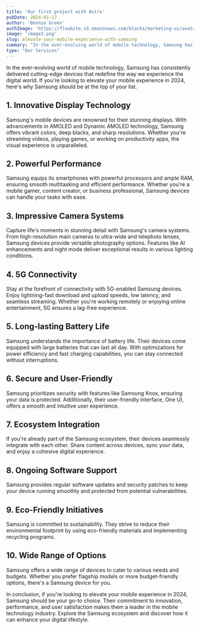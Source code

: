 ```yaml
---
title: 'Our first project with Astro'
pubDate: 2024-01-17
author: 'Bonnie Green'
authImage: 'https://flowbite.s3.amazonaws.com/blocks/marketing-ui/avatars/bonnie-green.png'
image: 'image3.png'
slug: elevate-your-mobile-experience-with-samsung
summary: "In the ever-evolving world of mobile technology, Samsung has consistently delivered cutting-edge devices that redefine the way we experience the digital world."
type: "Our Services"
---
```


In the ever-evolving world of mobile technology, Samsung has consistently delivered cutting-edge devices that redefine the way we experience the digital world. If you're looking to elevate your mobile experience in 2024, here's why Samsung should be at the top of your list.

## **1. Innovative Display Technology**

Samsung's mobile devices are renowned for their stunning displays. With advancements in AMOLED and Dynamic AMOLED technology, Samsung offers vibrant colors, deep blacks, and sharp resolutions. Whether you're streaming videos, playing games, or working on productivity apps, the visual experience is unparalleled.

## **2. Powerful Performance**

Samsung equips its smartphones with powerful processors and ample RAM, ensuring smooth multitasking and efficient performance. Whether you're a mobile gamer, content creator, or business professional, Samsung devices can handle your tasks with ease.

## **3. Impressive Camera Systems**

Capture life's moments in stunning detail with Samsung's camera systems. From high-resolution main cameras to ultra-wide and telephoto lenses, Samsung devices provide versatile photography options. Features like AI enhancements and night mode deliver exceptional results in various lighting conditions.

## **4. 5G Connectivity**

Stay at the forefront of connectivity with 5G-enabled Samsung devices. Enjoy lightning-fast download and upload speeds, low latency, and seamless streaming. Whether you're working remotely or enjoying online entertainment, 5G ensures a lag-free experience.

## **5. Long-lasting Battery Life**

Samsung understands the importance of battery life. Their devices come equipped with large batteries that can last all day. With optimizations for power efficiency and fast charging capabilities, you can stay connected without interruptions.

## **6. Secure and User-Friendly**

Samsung prioritizes security with features like Samsung Knox, ensuring your data is protected. Additionally, their user-friendly interface, One UI, offers a smooth and intuitive user experience.

## **7. Ecosystem Integration**

If you're already part of the Samsung ecosystem, their devices seamlessly integrate with each other. Share content across devices, sync your data, and enjoy a cohesive digital experience.

## **8. Ongoing Software Support**

Samsung provides regular software updates and security patches to keep your device running smoothly and protected from potential vulnerabilities.

## **9. Eco-Friendly Initiatives**

Samsung is committed to sustainability. They strive to reduce their environmental footprint by using eco-friendly materials and implementing recycling programs.

## **10. Wide Range of Options**

Samsung offers a wide range of devices to cater to various needs and budgets. Whether you prefer flagship models or more budget-friendly options, there's a Samsung device for you.

In conclusion, if you're looking to elevate your mobile experience in 2024, Samsung should be your go-to choice. Their commitment to innovation, performance, and user satisfaction makes them a leader in the mobile technology industry. Explore the Samsung ecosystem and discover how it can enhance your digital lifestyle.

